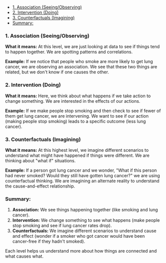 - [1. Association (Seeing/Observing)](#1-association-seeingobserving)
- [2. Intervention (Doing)](#2-intervention-doing)
- [3. Counterfactuals (Imagining)](#3-counterfactuals-imagining)
- [Summary:](#summary)

### 1. Association (Seeing/Observing)

**What it means:** At this level, we are just looking at data to see if things tend to happen together. We are spotting patterns and correlations.

**Example:** If we notice that people who smoke are more likely to get lung cancer, we are observing an association. We see that these two things are related, but we don't know if one causes the other.

### 2. Intervention (Doing)

**What it means:** Here, we think about what happens if we take action to change something. We are interested in the effects of our actions.

**Example:** If we make people stop smoking and then check to see if fewer of them get lung cancer, we are intervening. We want to see if our action (making people stop smoking) leads to a specific outcome (less lung cancer).

### 3. Counterfactuals (Imagining)

**What it means:** At this highest level, we imagine different scenarios to understand what might have happened if things were different. We are thinking about "what if" situations.

**Example:** If a person got lung cancer and we wonder, "What if this person had never smoked? Would they still have gotten lung cancer?" we are using counterfactual thinking. We are imagining an alternate reality to understand the cause-and-effect relationship.

### Summary:

1. **Association:** We see things happening together (like smoking and lung cancer).
2. **Intervention:** We change something to see what happens (make people stop smoking and see if lung cancer rates drop).
3. **Counterfactuals:** We imagine different scenarios to understand cause and effect (wonder if a smoker who got cancer would have been cancer-free if they hadn't smoked).

Each level helps us understand more about how things are connected and what causes what.
